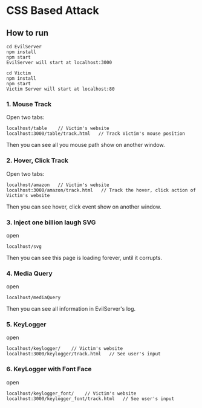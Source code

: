 # CSS Based Attack
## How to run
```
cd EvilServer
npm install
npm start
EvilServer will start at localhost:3000

cd Victim
npm install
npm start
Victim Server will start at localhost:80
```
### 1. Mouse Track
Open two tabs: 
```
localhost/table    // Victim's website
localhost:3000/table/track.html   // Track Victim's mouse position
```
Then you can see all you mouse path show on another window.

### 2. Hover, Click Track 
Open two tabs: 
```
localhost/amazon   // Victim's website
localhost:3000/amazon/track.html   // Track the hover, click action of Victim's website
```
Then you can see hover, click event show on another window.

### 3. Inject one billion laugh SVG
open
```
localhost/svg
``` 
Then you can see this page is loading forever, until it corrupts.

### 4. Media Query
open
```
localhost/mediaQuery
``` 
Then you can see all information in EvilServer's log.

### 5. KeyLogger
open
```
localhost/keylogger/    // Victim's website
localhost:3000/keylogger/track.html   // See user's input
```

### 6. KeyLogger with Font Face
open
```
localhost/keylogger_font/    // Victim's website
localhost:3000/keylogger_font/track.html   // See user's input
```
